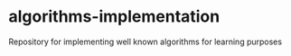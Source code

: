 # algorithms-implementation
Repository for implementing well known algorithms for learning purposes
